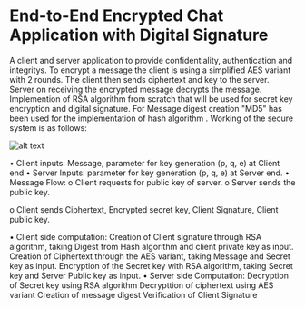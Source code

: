 # End-to-End Encrypted Chat Application with Digital Signature
A client and server application to provide confidentiality, authentication and integritys. To encrypt a message the client is using a simplified AES variant with 2 rounds. The client then sends ciphertext and key to
the server. Server on receiving the encrypted message decrypts the message.
Implemention of RSA algorithm from scratch that will be used for secret key encryption and digital signature. For Message digest creation "MD5" has been used for the implementation of hash algorithm . Working of the secure system is as follows:

![alt text](https://github.com/rohitvns/NetworkSecurity/blob/4ff566ffd9a7caf8478078b592f22ad6dd12c59a/Untitled%20presentation-1.jpg)

• Client inputs: Message, parameter for key generation (p, q, e) at Client end
• Server Inputs: parameter for key generation (p, q, e) at Server end.
• Message Flow:
o Client requests for public key of server.
o Server sends the public key.

o Client sends Ciphertext, Encrypted secret key, Client Signature, Client public
key.

• Client side computation:
Creation of Client signature through RSA algorithm, taking Digest from Hash
algorithm and client private key as input.
Creation of Ciphertext through the AES variant, taking Message and Secret key as
input.
Encryption of the Secret key with RSA algorithm, taking Secret key and Server Public
key as input.
• Server side Computation:
Decryption of Secret key using RSA algorithm
Decrypttion of ciphertext using AES variant
Creation of message digest
Verification of Client Signature
